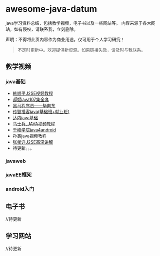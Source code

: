 # awesome-java-datum
java学习资料总结，包括教学视频，电子书以及一些网站等。
内容来源于各大网站，如有侵权，请联系我，立刻删除。

声明：不得将此页内容作为商业用途，仅可用于个人学习研究！

> 不定时更新中。欢迎提供新资源。如果链接失效，请及时与我联系。

## 教学视频

### java基础

 - [韩顺平J2SE视频教程](https://pan.baidu.com/s/1eSh3myI)
 - [郝斌java107集全套](https://pan.baidu.com/s/1qXZbpRQ)
 - [黑马程序员——毕向东](https://pan.baidu.com/s/1pLyLNlD)
 - [传智播客java(基础班+就业班)](https://pan.baidu.com/s/1geLg60V)
 - [达内java基础](https://pan.baidu.com/s/1mifpbj6)
 - [马士兵_JAVA视频教程](https://pan.baidu.com/s/1i5wWfyd)
 - [千峰学院java4android](https://pan.baidu.com/s/1miBdjD2)
 - [孙鑫java视频教程](https://pan.baidu.com/s/1o7RDLNG)
 - [张孝详J2SE高深讲解](https://pan.baidu.com/s/1geXrLQV)
 - 待更新。。。
 
 
### javaweb


### javaEE框架


### android入门

## 电子书
//待更新
## 学习网站
//待更新
